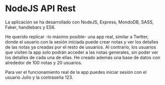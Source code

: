 # NodeJS API Rest

La aplicación se ha desarrollado con NodeJS, Express, MondoDB, SASS, Faker, handlebars y ES6. 

He querido replicar -lo máximo posible- una app real, similar a Twitter, donde el usuario con la sesión iniciada puede crear notas y ver los detalles de las notas ya creadas por el resto de usuarios. Al contrario, los usuarios que visiten la app solo podrán acceder a las notas generales, sin poder ver los detalles de cada una de ellas. 
He creado además una base de datos con alrededor de 100 notas y 20 usuarios. 

Para ver el funcionamiento real de la app puedes iniciar sesión con el usuario Julio y la contraseña 123. 

